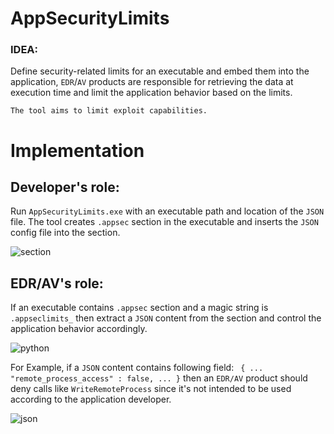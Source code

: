 # AppSecurityLimits

### IDEA:
Define security-related limits for an executable and  embed them into the application, `EDR`/`AV` products are responsible for retrieving the data at execution time and limit the application behavior based on the limits.

`The tool aims to limit exploit capabilities.`

# Implementation

## Developer's role:
Run `AppSecurityLimits.exe` with an executable path and location of the `JSON` file.
The tool creates `.appsec` section in the executable and inserts the `JSON` config file into the section.

![section](https://user-images.githubusercontent.com/16405698/64543392-cd212000-d32d-11e9-9226-7df3cefed887.png)


## EDR/AV's role:
If an executable contains `.appsec` section and a magic string is `.appseclimits_` then extract a `JSON` content from the section and control the application behavior accordingly.

![python](https://user-images.githubusercontent.com/16405698/64543242-8c290b80-d32d-11e9-9f5f-969675ca1e6e.png)


For Example, if a `JSON` content contains following field:
` { ... "remote_process_access" : false, ... }`
then an `EDR/AV` product should deny calls like `WriteRemoteProcess` since it's not intended to be used according to the application developer.

![json](https://user-images.githubusercontent.com/16405698/64544770-3efa6900-d330-11e9-9afe-0a7b5dd3c868.png)

